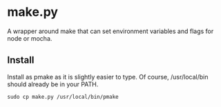 # make.py

A wrapper around make that can set environment variables and flags for node or mocha.

## Install

Install as pmake as it is slightly easier to type. Of course, /usr/local/bin should already be in your PATH.

```
sudo cp make.py /usr/local/bin/pmake
```

